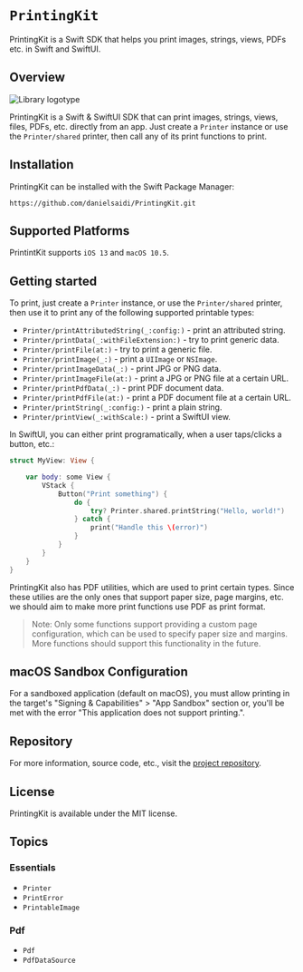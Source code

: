 # ``PrintingKit``

PrintingKit is a Swift SDK that helps you print images, strings, views, PDFs etc. in Swift and SwiftUI.


## Overview

![Library logotype](Logo.png)

PrintingKit is a Swift & SwiftUI SDK that can print images, strings, views, files, PDFs, etc. directly from an app. Just create a ``Printer`` instance or use the ``Printer/shared`` printer, then call any of its print functions to print.


## Installation

PrintingKit can be installed with the Swift Package Manager:

```
https://github.com/danielsaidi/PrintingKit.git
```


## Supported Platforms

PrintintKit supports `iOS 13` and `macOS 10.5`.


## Getting started

To print, just create a ``Printer`` instance, or use the ``Printer/shared`` printer, then use it to print any of the following supported printable types:

* ``Printer/printAttributedString(_:config:)`` - print an attributed string.
* ``Printer/printData(_:withFileExtension:)`` - try to print generic data.
* ``Printer/printFile(at:)`` - try to print a generic file.
* ``Printer/printImage(_:)`` - print a `UIImage` or `NSImage`.
* ``Printer/printImageData(_:)`` - print JPG or PNG data.
* ``Printer/printImageFile(at:)`` - print a JPG or PNG file at a certain URL.
* ``Printer/printPdfData(_:)`` - print PDF document data.
* ``Printer/printPdfFile(at:)`` - print a PDF document file at a certain URL.
* ``Printer/printString(_:config:)`` - print a plain string.
* ``Printer/printView(_:withScale:)`` - print a SwiftUI view.

In SwiftUI, you can either print programatically, when a user taps/clicks a button, etc.:

```swift
struct MyView: View {

    var body: some View {
        VStack {
            Button("Print something") {
                do {
                    try? Printer.shared.printString("Hello, world!") 
                } catch {
                    print("Handle this \(error)")
                }
            }
        }
    }
}
``` 

PrintingKit also has PDF utilities, which are used to print certain types. Since these utilies are the only ones that support paper size, page margins, etc. we should aim to make more print functions use PDF as print format.

> Note: Only some functions support providing a custom page configuration, which can be used to specify paper size and margins. More functions should support this functionality in the future.


## macOS Sandbox Configuration

For a sandboxed application (default on macOS), you must allow printing in the target's "Signing & Capabilities" > "App Sandbox" section or, you'll be met with the error "This application does not support printing.".


## Repository

For more information, source code, etc., visit the [project repository](https://github.com/danielsaidi/PrintingKit).


## License

PrintingKit is available under the MIT license.


## Topics

### Essentials

- ``Printer``
- ``PrintError``
- ``PrintableImage``

### Pdf

- ``Pdf``
- ``PdfDataSource``
